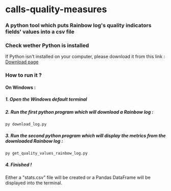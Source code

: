 # calls-quality-measures

### A python tool which puts Rainbow log's quality indicators fields' values into a csv file

### Check wether Python is installed
If Python isn't installed on your computer, please download it from this link :
[Download page](https://www.python.org/downloads/)

### How to run it ?

#### On Windows :

##### 1. Open the Windows default terminal

##### 2. Run the first python program which will download a Rainbow log :
```shell
py download_log.py
```

##### 3. Run the second python program which will display the metrics from the downloaded Rainbow log :
```shell
py get_quality_values_rainbow_log.py
```

##### 4. Finished !
Either a "stats.csv" file will be created or a Pandas DataFrame will be displayed into the terminal.
